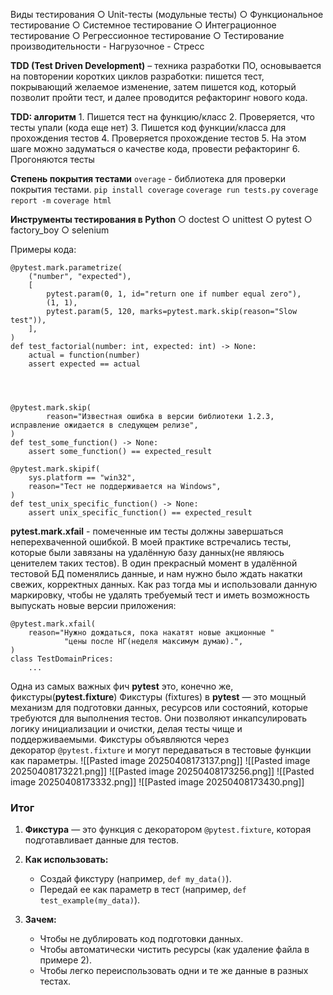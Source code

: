 Виды тестирования
	○ Unit-тесты (модульные тесты)
	○ Функциональное тестирование
	○ Системное тестирование
	○ Интеграционное тестирование
	○ Регрессионное тестирование
	○ Тестирование производительности
	 - Нагрузочное
	 - Стресс

**TDD (Test Driven Development)** – техника разработки ПО, основывается на
повторении коротких циклов разработки: пишется тест, покрывающий
желаемое изменение, затем пишется код, который позволит пройти тест, и
далее проводится рефакторинг нового кода.

**TDD: алгоритм**
	1. Пишется тест на функцию/класс
	2. Проверяется, что тесты упали (кода еще нет)
	3. Пишется код функции/класса для прохождения тестов
	4. Проверяется прохождение тестов
	5. На этом шаге можно задуматься о качестве кода, провести рефакторинг
	6. Прогоняются тесты

**Степень покрытия тестами**
	`overage` - библиотека для проверки покрытия тестами.
	`pip install coverage`
	`coverage run tests.py`
	`coverage report -m`
	`coverage html`

**Инструменты тестирования в Python**
	○ doctest
	○ unittest
	○ pytest
	○ factory_boy
	○ selenium


Примеры кода:

```
@pytest.mark.parametrize(
	("number", "expected"),    
	[        
		pytest.param(0, 1, id="return one if number equal zero"),        
		(1, 1),        
		pytest.param(5, 120, marks=pytest.mark.skip(reason="Slow test")),    
	],
)
def test_factorial(number: int, expected: int) -> None:    
	actual = function(number)        
	assert expected == actual




@pytest.mark.skip( 
		reason="Известная ошибка в версии библиотеки 1.2.3, исправление ожидается в следующем релизе",
)
def test_some_function() -> None:    
	assert some_function() == expected_result
```


```
@pytest.mark.skipif(    
	sys.platform == "win32",     
	reason="Тест не поддерживается на Windows",
)
def test_unix_specific_function() -> None:    
	assert unix_specific_function() == expected_result
```

 **pytest.mark.xfail** - помеченные им тесты должны завершаться неперехваченной ошибкой. В моей практике встречались тесты, которые были завязаны на удалённую базу данных(не являюсь ценителем таких тестов). В один прекрасный момент в удалённой тестовой БД поменялись данные, и нам нужно было ждать накатки свежих, корректных данных. Как раз тогда мы и использовали данную маркировку, чтобы не удалять требуемый тест и иметь возможность выпускать новые версии приложения:
```
@pytest.mark.xfail(    
	reason="Нужно дождаться, пока накатят новые акционные "           
			"цены после НГ(неделя максимум думаю).",
)
class TestDomainPrices:  
	...
```

Одна из самых важных фич **pytest** это, конечно же, фикстуры(**pytest.fixture**)
Фикстуры (fixtures) в **pytest** — это мощный механизм для подготовки данных, ресурсов или состояний, которые требуются для выполнения тестов. Они позволяют инкапсулировать логику инициализации и очистки, делая тесты чище и поддерживаемыми. Фикстуры объявляются через декоратор `@pytest.fixture` и могут передаваться в тестовые функции как параметры.
![[Pasted image 20250408173137.png]]
![[Pasted image 20250408173221.png]]
![[Pasted image 20250408173256.png]]
![[Pasted image 20250408173332.png]]
![[Pasted image 20250408173430.png]]

### **Итог**

1. **Фикстура** — это функция с декоратором `@pytest.fixture`, которая подготавливает данные для тестов.
    
2. **Как использовать:**    
    - Создай фикстуру (например, `def my_data()`).
    - Передай ее как параметр в тест (например, `def test_example(my_data)`).
        
3. **Зачем:**
    - Чтобы не дублировать код подготовки данных.
    - Чтобы автоматически чистить ресурсы (как удаление файла в примере 2).
    - Чтобы легко переиспользовать одни и те же данные в разных тестах.